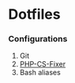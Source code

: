 # Dotfiles

### Configurations

1.  Git
1.  [PHP-CS-Fixer](https://github.com/FriendsOfPHP/PHP-CS-Fixer)
1.  Bash aliases
